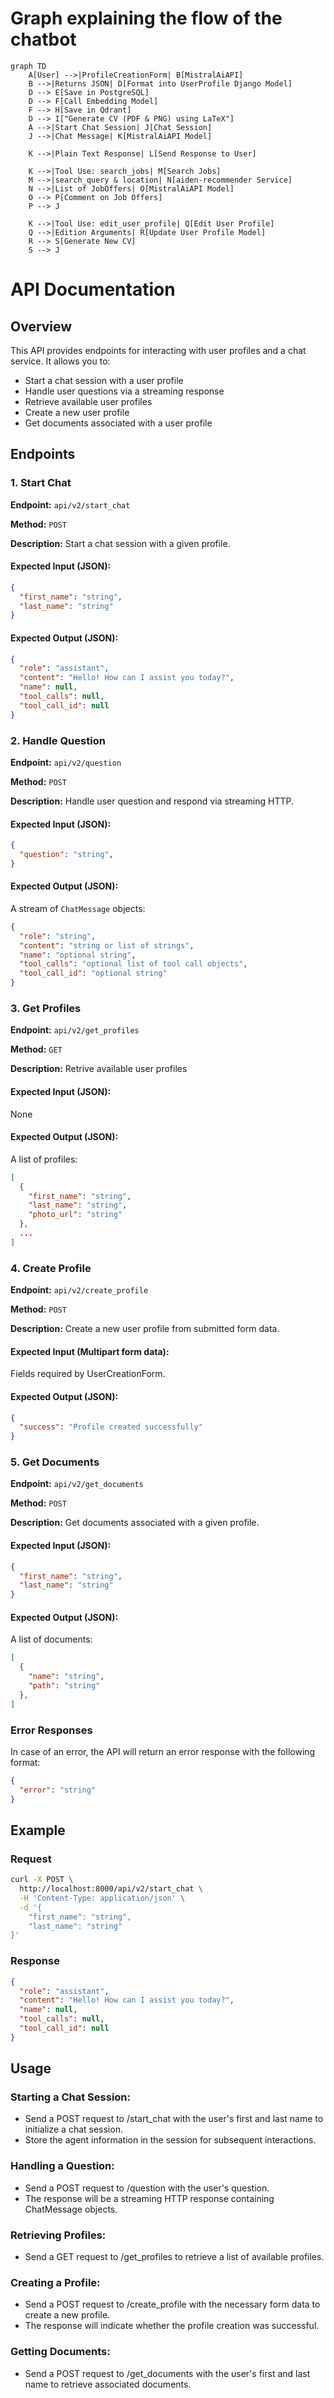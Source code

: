 # Graph explaining the flow of the chatbot

```mermaid
graph TD
    A[User] -->|ProfileCreationForm| B[MistralAiAPI]
    B -->|Returns JSON| D[Format into UserProfile Django Model]
    D --> E[Save in PostgreSQL]
    D --> F[Call Embedding Model]
    F --> H[Save in Qdrant]
    D --> I["Generate CV (PDF & PNG) using LaTeX"]
    A -->|Start Chat Session| J[Chat Session]
    J -->|Chat Message| K[MistralAiAPI Model]

    K -->|Plain Text Response| L[Send Response to User]

    K -->|Tool Use: search_jobs| M[Search Jobs]
    M -->|search_query & location| N[aiden-recommender Service]
    N -->|List of JobOffers| O[MistralAiAPI Model]
    O --> P[Comment on Job Offers]
    P --> J

    K -->|Tool Use: edit_user_profile| Q[Edit User Profile]
    Q -->|Edition Arguments| R[Update User Profile Model]
    R --> S[Generate New CV]
    S --> J

```

# API Documentation

## Overview

This API provides endpoints for interacting with user profiles and a chat service. It allows you to:
- Start a chat session with a user profile
- Handle user questions via a streaming response
- Retrieve available user profiles
- Create a new user profile
- Get documents associated with a user profile

## Endpoints

### 1. Start Chat
**Endpoint:** `api/v2/start_chat`

**Method:** `POST`

**Description:** Start a chat session with a given profile.

#### Expected Input (JSON):
```json
{
  "first_name": "string",
  "last_name": "string"
}
```

#### Expected Output (JSON):
```json
{
  "role": "assistant",
  "content": "Hello! How can I assist you today?",
  "name": null,
  "tool_calls": null,
  "tool_call_id": null
}
```

### 2. Handle Question
**Endpoint:** `api/v2/question`

**Method:** `POST`

**Description:** Handle user question and respond via streaming HTTP.

#### Expected Input (JSON):
```json
{
  "question": "string",
}
```

#### Expected Output (JSON):
A stream of `ChatMessage` objects:
```json
{
  "role": "string",
  "content": "string or list of strings",
  "name": "optional string",
  "tool_calls": "optional list of tool call objects",
  "tool_call_id": "optional string"
}
```

### 3. Get Profiles
**Endpoint:** `api/v2/get_profiles`

**Method:** `GET`

**Description:** Retrive available user profiles

#### Expected Input (JSON):
None

#### Expected Output (JSON):
A list of profiles:

```json
[
  {
    "first_name": "string",
    "last_name": "string",
    "photo_url": "string"
  },
  ...
]
```

### 4. Create Profile
**Endpoint:** `api/v2/create_profile`

**Method:** `POST`

**Description:** Create a new user profile from submitted form data.

#### Expected Input (Multipart form data):
Fields required by UserCreationForm.

#### Expected Output (JSON):
```json
{
  "success": "Profile created successfully"
}
```

### 5. Get Documents
**Endpoint:** `api/v2/get_documents`

**Method:** `POST`

**Description:** Get documents associated with a given profile.

#### Expected Input (JSON):
```json
{
  "first_name": "string",
  "last_name": "string"
}
```

#### Expected Output (JSON):
A list of documents:

```json
[
  {
    "name": "string",
    "path": "string"
  },
]
```

### Error Responses
In case of an error, the API will return an error response with the following format:

```json
{
  "error": "string"
}
```

## Example

### Request

```bash
curl -X POST \
  http://localhost:8000/api/v2/start_chat \
  -H 'Content-Type: application/json' \
  -d '{
	"first_name": "string",
	"last_name": "string"
}'
```

### Response

```json
{
  "role": "assistant",
  "content": "Hello! How can I assist you today?",
  "name": null,
  "tool_calls": null,
  "tool_call_id": null
}
```

## Usage

### Starting a Chat Session:

- Send a POST request to /start_chat with the user's first and last name to initialize a chat session.
- Store the agent information in the session for subsequent interactions.

### Handling a Question:

- Send a POST request to /question with the user's question.
- The response will be a streaming HTTP response containing ChatMessage objects.

### Retrieving Profiles:

- Send a GET request to /get_profiles to retrieve a list of available profiles.

### Creating a Profile:
- Send a POST request to /create_profile with the necessary form data to create a new profile.
- The response will indicate whether the profile creation was successful.

### Getting Documents:

- Send a POST request to /get_documents with the user's first and last name to retrieve associated documents.
